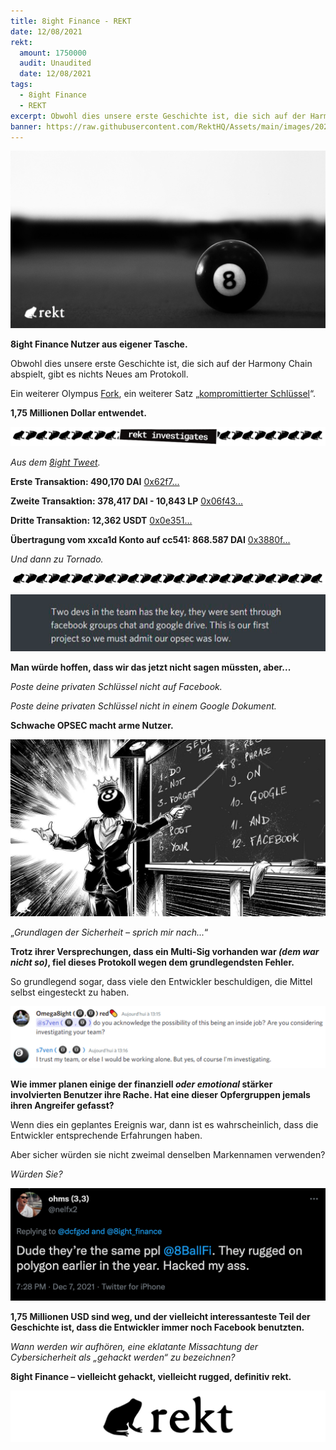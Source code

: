 ```yaml
---
title: 8ight Finance - REKT
date: 12/08/2021
rekt:
  amount: 1750000
  audit: Unaudited
  date: 12/08/2021
tags:
  - 8ight Finance
  - REKT
excerpt: Obwohl dies unsere erste Geschichte ist, die sich auf der Harmony Chain abspielt, gibt es nichts Neues am Protokoll. Ein weiterer Olympus Fork, ein weiterer Satz „kompromittierter Schlüssel“. 1,75 Millionen USD weg.
banner: https://raw.githubusercontent.com/RektHQ/Assets/main/images/2021/12/8ight-header.png
---
```

![](https://raw.githubusercontent.com/RektHQ/Assets/main/images/2021/12/8ight-header.png)

**8ight Finance Nutzer aus eigener Tasche.**

Obwohl dies unsere erste Geschichte ist, die sich auf der Harmony Chain abspielt, gibt es nichts Neues am Protokoll.

Ein weiterer Olympus [Fork](https://twitter.com/gsg0127/status/1467862357644910597?t=sbcC3R6ZqbW-1U1r4KuSHg&s=09), ein weiterer Satz „[kompromittierter Schlüssel](https://twitter.com/8ight_finance/status/1468073179784486912)“.

**1,75 Millionen Dollar entwendet.**

![](https://raw.githubusercontent.com/RektHQ/Assets/main/images/2021/09/rekt-investigates-linebreak.png)

_Aus dem [8ight Tweet](https://twitter.com/8ight_finance/status/1468073179784486912)._

**Erste Transaktion: 490,170 DAI**
[0x62f7...](https://t.co/D82UZI0Fcq)

**Zweite Transaktion: 378,417 DAI - 10,843 LP**
[0x06f43...](https://t.co/wSJ5SIMh2R)

**Dritte Transaktion: 12,362 USDT**
[0x0e351...](https://t.co/sr3SZhZLXa)

**Übertragung vom xxca1d Konto auf cc541: 868.587 DAI**
[0x3880f...](https://t.co/wFex2qmuN2)

_Und dann zu Tornado._

![](https://raw.githubusercontent.com/RektHQ/Assets/main/images/2021/03/rekt-linebreak.png)

![](https://raw.githubusercontent.com/RektHQ/Assets/main/images/2021/12/8ight-discord.png)

**Man würde hoffen, dass wir das jetzt nicht sagen müssten, aber...**

_Poste deine privaten Schlüssel nicht auf Facebook._

_Poste deine privaten Schlüssel nicht in einem Google Dokument._

**Schwache OPSEC macht arme Nutzer.**

![](https://raw.githubusercontent.com/RektHQ/Assets/main/images/2021/12/8ight-art.png)

„_Grundlagen der Sicherheit – sprich mir nach..._“

**Trotz ihrer Versprechungen, dass ein Multi-Sig vorhanden war _(dem war nicht so)_, fiel dieses Protokoll wegen dem grundlegendsten Fehler.**

So grundlegend sogar, dass viele den Entwickler beschuldigen, die Mittel selbst eingesteckt zu haben.

![](https://raw.githubusercontent.com/RektHQ/Assets/main/images/2021/12/8ight-insider.png)

**Wie immer planen einige der finanziell _oder emotional_ stärker involvierten Benutzer ihre Rache. Hat eine dieser Opfergruppen jemals ihren Angreifer gefasst?**

Wenn dies ein geplantes Ereignis war, dann ist es wahrscheinlich, dass die Entwickler entsprechende Erfahrungen haben.

Aber sicher würden sie nicht zweimal denselben Markennamen verwenden?

_Würden Sie?_

![](https://raw.githubusercontent.com/RektHQ/Assets/main/images/2021/12/8ight-8ball.png)

**1,75 Millionen USD sind weg, und der vielleicht interessanteste Teil der Geschichte ist, dass die Entwickler immer noch Facebook benutzten.**

_Wann werden wir aufhören, eine eklatante Missachtung der Cybersicherheit als „gehackt werden“ zu bezeichnen?_

**8ight Finance – vielleicht gehackt, vielleicht rugged, definitiv rekt.**

![](https://raw.githubusercontent.com/RektHQ/Assets/main/images/2021/08/rekt-outline-conc.png)
